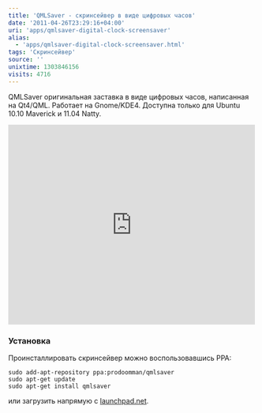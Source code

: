 ```yaml
---
title: 'QMLSaver - скринсейвер в виде цифровых часов'
date: '2011-04-26T23:29:16+04:00'
uri: 'apps/qmlsaver-digital-clock-screensaver'
alias: 
  - 'apps/qmlsaver-digital-clock-screensaver.html'
tags: 'Скринсейвер'
source: ''
unixtime: 1303846156
visits: 4716
---
```

QMLSaver оригинальная заставка в виде цифровых часов, написанная на Qt4/QML. Работает на Gnome/KDE4. Доступна только для Ubuntu 10.10 Maverick и 11.04 Natty.

<iframe title="YouTube video player" width="500" height="405" src="https://www.youtube.com/embed/dD_G-ZCcfuQ" frameborder="0" allowfullscreen=""></iframe>

### Установка

Проинсталлировать скринсейвер можно воспользовавшись PPA:

```
sudo add-apt-repository ppa:prodoomman/qmlsaver 
sudo apt-get update
sudo apt-get install qmlsaver
```

или загрузить напрямую с [launchpad.net](https://launchpad.net/~prodoomman/+archive/qmlsaver/+packages).
